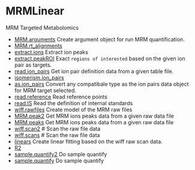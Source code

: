 ﻿# MRMLinear

MRM Targeted Metabolomics

+ [MRM.arguments](MRMLinear/MRM.arguments.1) Create argument object for run MRM quantification.
+ [MRM.rt_alignments](MRMLinear/MRM.rt_alignments.1) 
+ [extract.ions](MRMLinear/extract.ions.1) Extract ion peaks
+ [extract.peakROI](MRMLinear/extract.peakROI.1) Exact ``regions of interested`` based on the given ion pair as targets.
+ [read.ion_pairs](MRMLinear/read.ion_pairs.1) Get ion pair definition data from a given table file.
+ [isomerism.ion_pairs](MRMLinear/isomerism.ion_pairs.1) 
+ [as.ion_pairs](MRMLinear/as.ion_pairs.1) Convert any compatibale type as the ion pairs data object for MRM target selected.
+ [read.reference](MRMLinear/read.reference.1) Read reference points
+ [read.IS](MRMLinear/read.IS.1) Read the definition of internal standards
+ [wiff.rawfiles](MRMLinear/wiff.rawfiles.1) Create model of the MRM raw files
+ [MRM.peak2](MRMLinear/MRM.peak2.1) Get MRM ions peaks data from a given raw data file
+ [MRM.peaks](MRMLinear/MRM.peaks.1) Get MRM ions peaks data from a given raw data file
+ [wiff.scan2](MRMLinear/wiff.scan2.1) # Scan the raw file data
+ [wiff.scans](MRMLinear/wiff.scans.1) # Scan the raw file data
+ [linears](MRMLinear/linears.1) Create linear fitting based on the wiff raw scan data.
+ [R2](MRMLinear/R2.1) 
+ [sample.quantify2](MRMLinear/sample.quantify2.1) Do sample quantify
+ [sample.quantify](MRMLinear/sample.quantify.1) Do sample quantify
